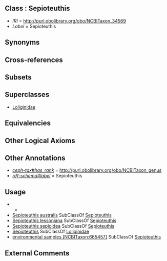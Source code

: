 
## Class : Sepioteuthis

 * *IRI* = http://purl.obolibrary.org/obo/NCBITaxon_34569
 * *Label* = Sepioteuthis

## Synonyms


## Cross-references


## Subsets


## Superclasses

 * [Loliginidae](../../NCBITaxon/15/NCBITaxon_6615.md)

## Equivalencies


## Other Logical Axioms


## Other Annotations

 * *[ceph-tax#has_rank](../../ceph-tax#has/nk/ceph-tax#has_rank.md)* = http://purl.obolibrary.org/obo/NCBITaxon_genus
 * *[rdf-schema#label](../../el/rdf-schema#label.md)* = Sepioteuthis

## Usage

 * -
 * [Sepioteuthis australis](../../NCBITaxon/82/NCBITaxon_61682.md) SubClassOf [Sepioteuthis](../../NCBITaxon/69/NCBITaxon_34569.md)
 * [Sepioteuthis lessoniana](../../NCBITaxon/70/NCBITaxon_34570.md) SubClassOf [Sepioteuthis](../../NCBITaxon/69/NCBITaxon_34569.md)
 * [Sepioteuthis sepioidea](../../NCBITaxon/23/NCBITaxon_78423.md) SubClassOf [Sepioteuthis](../../NCBITaxon/69/NCBITaxon_34569.md)
 * [Sepioteuthis](../../NCBITaxon/69/NCBITaxon_34569.md) SubClassOf [Loliginidae](../../NCBITaxon/15/NCBITaxon_6615.md)
 * [environmental samples [NCBITaxon:665457]](../../NCBITaxon/57/NCBITaxon_665457.md) SubClassOf [Sepioteuthis](../../NCBITaxon/69/NCBITaxon_34569.md)

## External Comments

